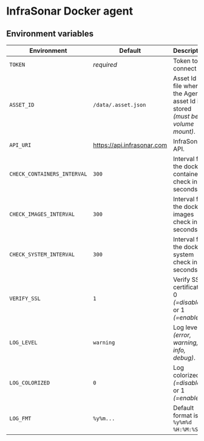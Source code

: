 # InfraSonar Docker agent


## Environment variables

Environment                 | Default                       | Description
----------------------------|-------------------------------|-------------------
`TOKEN`                     | _required_                    | Token to connect to.
`ASSET_ID`                  | `/data/.asset.json`           | Asset Id _or_ file where the Agent asset Id is stored _(must be a volume mount)_.
`API_URI`                   | https://api.infrasonar.com    | InfraSonar API.
`CHECK_CONTAINERS_INTERVAL` | `300`                         | Interval for the docker containers check in seconds.
`CHECK_IMAGES_INTERVAL`     | `300`                         | Interval for the docker images check in seconds.
`CHECK_SYSTEM_INTERVAL`     | `300`                         | Interval for the docker system check in seconds.
`VERIFY_SSL`                | `1`                           | Verify SSL certificate, 0 _(=disabled)_ or 1 _(=enabled)_.
`LOG_LEVEL`                 | `warning`                     | Log level _(error, warning, info, debug)_.
`LOG_COLORIZED`             | `0`                           | Log colorized, 0 _(=disabled)_ or 1 _(=enabled)_.
`LOG_FMT`                   | `%y%m...`                     | Default format is `%y%m%d %H:%M:%S`.


